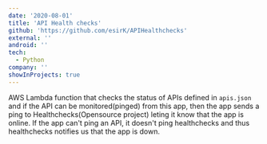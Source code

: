 ```yaml
---
date: '2020-08-01'
title: 'API Health checks'
github: 'https://github.com/esirK/APIHealthchecks'
external: ''
android: ''
tech:
  - Python
company: ''
showInProjects: true
---
```


AWS Lambda function that checks the status of APIs defined in `apis.json` and if the API can be monitored(pinged) from this app, then the app sends a ping to Healthchecks(Opensource project) leting it know that the app is online. If the app can't ping an API, it doesn't ping healthchecks and thus healthchecks notifies us that the app is down.
